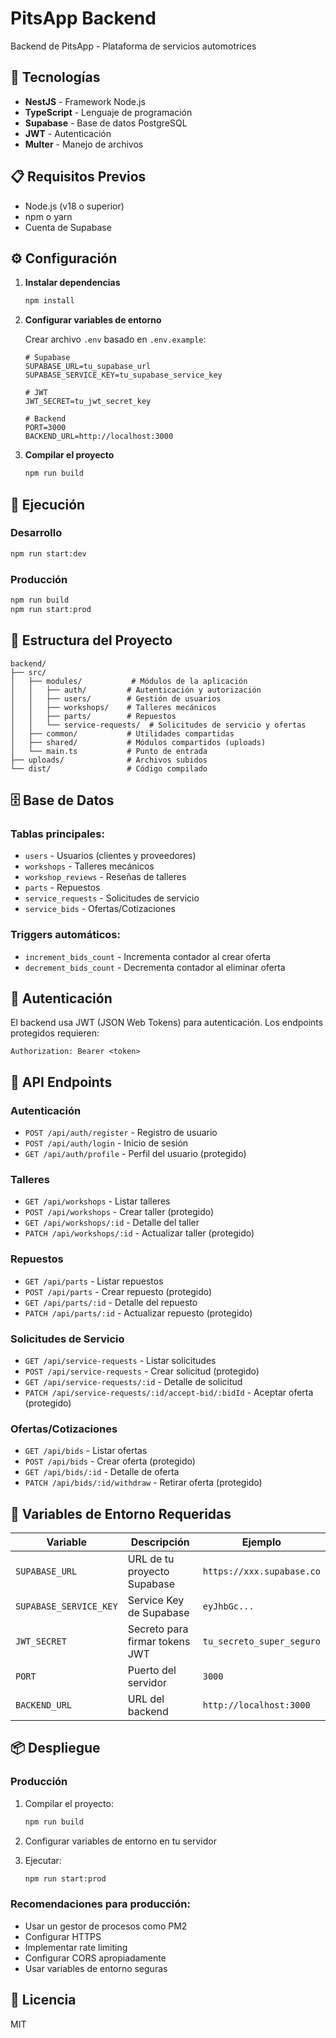 # PitsApp Backend

Backend de PitsApp - Plataforma de servicios automotrices

## 🚀 Tecnologías

- **NestJS** - Framework Node.js
- **TypeScript** - Lenguaje de programación
- **Supabase** - Base de datos PostgreSQL
- **JWT** - Autenticación
- **Multer** - Manejo de archivos

## 📋 Requisitos Previos

- Node.js (v18 o superior)
- npm o yarn
- Cuenta de Supabase

## ⚙️ Configuración

1. **Instalar dependencias**
   ```bash
   npm install
   ```

2. **Configurar variables de entorno**
   
   Crear archivo `.env` basado en `.env.example`:
   ```env
   # Supabase
   SUPABASE_URL=tu_supabase_url
   SUPABASE_SERVICE_KEY=tu_supabase_service_key

   # JWT
   JWT_SECRET=tu_jwt_secret_key

   # Backend
   PORT=3000
   BACKEND_URL=http://localhost:3000
   ```

3. **Compilar el proyecto**
   ```bash
   npm run build
   ```

## 🏃 Ejecución

### Desarrollo
```bash
npm run start:dev
```

### Producción
```bash
npm run build
npm run start:prod
```

## 📁 Estructura del Proyecto

```
backend/
├── src/
│   ├── modules/           # Módulos de la aplicación
│   │   ├── auth/         # Autenticación y autorización
│   │   ├── users/        # Gestión de usuarios
│   │   ├── workshops/    # Talleres mecánicos
│   │   ├── parts/        # Repuestos
│   │   └── service-requests/  # Solicitudes de servicio y ofertas
│   ├── common/           # Utilidades compartidas
│   ├── shared/           # Módulos compartidos (uploads)
│   └── main.ts           # Punto de entrada
├── uploads/              # Archivos subidos
└── dist/                 # Código compilado
```

## 🗄️ Base de Datos

### Tablas principales:
- `users` - Usuarios (clientes y proveedores)
- `workshops` - Talleres mecánicos
- `workshop_reviews` - Reseñas de talleres
- `parts` - Repuestos
- `service_requests` - Solicitudes de servicio
- `service_bids` - Ofertas/Cotizaciones

### Triggers automáticos:
- `increment_bids_count` - Incrementa contador al crear oferta
- `decrement_bids_count` - Decrementa contador al eliminar oferta

## 🔐 Autenticación

El backend usa JWT (JSON Web Tokens) para autenticación. Los endpoints protegidos requieren:

```
Authorization: Bearer <token>
```

## 📡 API Endpoints

### Autenticación
- `POST /api/auth/register` - Registro de usuario
- `POST /api/auth/login` - Inicio de sesión
- `GET /api/auth/profile` - Perfil del usuario (protegido)

### Talleres
- `GET /api/workshops` - Listar talleres
- `POST /api/workshops` - Crear taller (protegido)
- `GET /api/workshops/:id` - Detalle del taller
- `PATCH /api/workshops/:id` - Actualizar taller (protegido)

### Repuestos
- `GET /api/parts` - Listar repuestos
- `POST /api/parts` - Crear repuesto (protegido)
- `GET /api/parts/:id` - Detalle del repuesto
- `PATCH /api/parts/:id` - Actualizar repuesto (protegido)

### Solicitudes de Servicio
- `GET /api/service-requests` - Listar solicitudes
- `POST /api/service-requests` - Crear solicitud (protegido)
- `GET /api/service-requests/:id` - Detalle de solicitud
- `PATCH /api/service-requests/:id/accept-bid/:bidId` - Aceptar oferta (protegido)

### Ofertas/Cotizaciones
- `GET /api/bids` - Listar ofertas
- `POST /api/bids` - Crear oferta (protegido)
- `GET /api/bids/:id` - Detalle de oferta
- `PATCH /api/bids/:id/withdraw` - Retirar oferta (protegido)

## 🔧 Variables de Entorno Requeridas

| Variable | Descripción | Ejemplo |
|----------|-------------|---------|
| `SUPABASE_URL` | URL de tu proyecto Supabase | `https://xxx.supabase.co` |
| `SUPABASE_SERVICE_KEY` | Service Key de Supabase | `eyJhbGc...` |
| `JWT_SECRET` | Secreto para firmar tokens JWT | `tu_secreto_super_seguro` |
| `PORT` | Puerto del servidor | `3000` |
| `BACKEND_URL` | URL del backend | `http://localhost:3000` |

## 📦 Despliegue

### Producción

1. Compilar el proyecto:
   ```bash
   npm run build
   ```

2. Configurar variables de entorno en tu servidor

3. Ejecutar:
   ```bash
   npm run start:prod
   ```

### Recomendaciones para producción:
- Usar un gestor de procesos como PM2
- Configurar HTTPS
- Implementar rate limiting
- Configurar CORS apropiadamente
- Usar variables de entorno seguras

## 📄 Licencia

MIT
